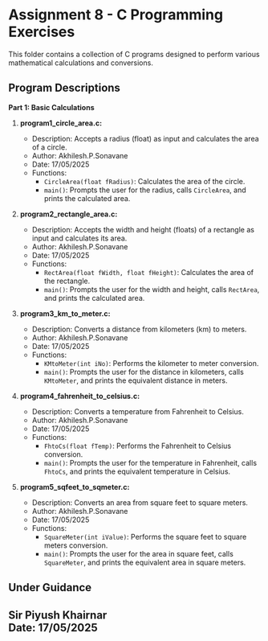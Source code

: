 # Assignment 8 - C Programming Exercises

This folder contains a collection of C programs designed to perform various mathematical calculations and conversions.

## Program Descriptions

**Part 1: Basic Calculations**

1.  **program1_circle_area.c:**
    * Description: Accepts a radius (float) as input and calculates the area of a circle.
    * Author: Akhilesh.P.Sonavane
    * Date: 17/05/2025
    * Functions:
        * `CircleArea(float fRadius)`: Calculates the area of the circle.
        * `main()`:  Prompts the user for the radius, calls `CircleArea`, and prints the calculated area.

2.  **program2_rectangle_area.c:**
    * Description: Accepts the width and height (floats) of a rectangle as input and calculates its area.
    * Author: Akhilesh.P.Sonavane
    * Date: 17/05/2025
    * Functions:
        * `RectArea(float fWidth, float fHeight)`: Calculates the area of the rectangle.
        * `main()`: Prompts the user for the width and height, calls `RectArea`, and prints the calculated area.

3.  **program3_km_to_meter.c:**
    * Description: Converts a distance from kilometers (km) to meters.
    * Author: Akhilesh.P.Sonavane
    * Date: 17/05/2025
    * Functions:
        * `KMtoMeter(int iNo)`: Performs the kilometer to meter conversion.
        * `main()`: Prompts the user for the distance in kilometers, calls `KMtoMeter`, and prints the equivalent distance in meters.

4.  **program4_fahrenheit_to_celsius.c:**
    * Description: Converts a temperature from Fahrenheit to Celsius.
    * Author: Akhilesh.P.Sonavane
    * Date: 17/05/2025
    * Functions:
        * `FhtoCs(float fTemp)`: Performs the Fahrenheit to Celsius conversion.
        * `main()`: Prompts the user for the temperature in Fahrenheit, calls `FhtoCs`, and prints the equivalent temperature in Celsius.

5.  **program5_sqfeet_to_sqmeter.c:**
    * Description: Converts an area from square feet to square meters.
    * Author: Akhilesh.P.Sonavane
    * Date: 17/05/2025
    * Functions:
        * `SquareMeter(int iValue)`: Performs the square feet to square meters conversion.
        * `main()`: Prompts the user for the area in square feet, calls `SquareMeter`, and prints the equivalent area in square meters.
    
## Under Guidance

**Sir Piyush Khairnar**  
Date: 17/05/2025
---